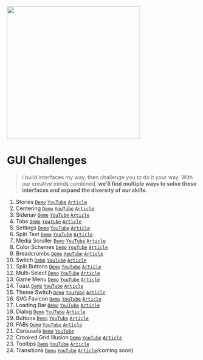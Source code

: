 <img src="https://user-images.githubusercontent.com/1134620/151587110-6924b0bf-f43b-41d0-85b5-98711266f791.png" width="350" />


# GUI Challenges
> I build interfaces my way, then challenge you to do it your way. 
With our creative minds combined, 
**we'll find multiple ways to solve these interfaces 
and expand the diversity of our skills.**

1. Stories 
  [`Demo`](https://gui-challenges.web.app/stories/dist/)
  [`YouTube`](https://www.youtube.com/watch?v=PzvdREGR0Xw) 
  [`Article`](https://web.dev/building-a-stories-component/)
2. Centering 
  [`Demo`](https://gui-challenges.web.app/centering/dist/) 
  [`YouTube`](https://www.youtube.com/watch?v=ncYzTvEMCyE) 
  [`Article`](https://web.dev/centering-in-css/)
3. Sidenav 
  [`Demo`](https://gui-challenges.web.app/sidenav/dist/) 
  [`YouTube`](https://www.youtube.com/watch?v=uiZqDLqjGRY) 
  [`Article`](https://web.dev/building-a-sidenav-component/)
4. Tabs 
  [`Demo`](https://gui-challenges.web.app/tabs/dist/) 
  [`YouTube`](https://www.youtube.com/watch?v=mMBcHcvxuuA) 
  [`Article`](https://web.dev/building-a-tabs-component/)
5. Settings 
  [`Demo`](https://gui-challenges.web.app/settings/dist/) 
  [`YouTube`](https://www.youtube.com/watch?v=dm7gnp6eh3Q) 
  [`Article`](https://web.dev/building-a-settings-component/)
6. Split Text 
  [`Demo`](https://gui-challenges.web.app/split-text/dist/) 
  [`YouTube`](https://www.youtube.com/watch?v=3hvN7bkjZBk) 
  [`Article`](https://web.dev/building-split-text-animations/)
7. Media Scroller 
  [`Demo`](https://gui-challenges.web.app/media-scroller/dist/) 
  [`YouTube`](https://www.youtube.com/watch?v=jmLdZY_Lo1k) 
  [`Article`](https://web.dev/building-a-media-scroller-component/)
8. Color Schemes 
  [`Demo`](https://gui-challenges.web.app/color-schemes/dist/) 
  [`YouTube`](https://www.youtube.com/watch?v=oHcTn83M1ls) 
  [`Article`](https://web.dev/building-a-color-scheme/)
9. Breadcrumbs 
  [`Demo`](https://gui-challenges.web.app/breadcrumbs/dist/) 
  [`YouTube`](https://www.youtube.com/watch?v=kHL3gxAlvK8) 
  [`Article`](https://web.dev/building-a-breadcrumbs-component/)
10. Switch 
  [`Demo`](https://gui-challenges.web.app/switch/dist/) 
  [`YouTube`](https://www.youtube.com/watch?v=_KqccADghcA) 
  [`Article`](https://web.dev/building-a-switch-component/)
11. Split Buttons 
  [`Demo`](https://gui-challenges.web.app/split-buttons/dist/)
  [`YouTube`](https://www.youtube.com/watch?v=Qcpru-fIgwk) 
  [`Article`](https://web.dev/building-a-split-button-component/) 
12. Multi-Select 
  [`Demo`](https://gui-challenges.web.app/multi-select/dist/) 
  [`YouTube`](https://www.youtube.com/watch?v=x0aCdLDZ8BM) 
  [`Article`](https://web.dev/building-a-multi-select-component/)  
13. Game Menu 
  [`Demo`](https://gui-challenges.web.app/game-menu/dist/) 
  [`YouTube`](https://www.youtube.com/watch?v=HCsV8u-KYUw)
  [`Article`](https://web.dev/building-a-3d-game-menu-component/)
14. Toast
  [`Demo`](https://gui-challenges.web.app/toast/dist/) 
  [`YouTube`](https://www.youtube.com/watch?v=R75ZVW4LW5o) 
  [`Article`](https://web.dev/building-a-toast-component/)  
15. Theme Switch
  [`Demo`](https://gui-challenges.web.app/theme-switch/dist/) 
  [`YouTube`](https://www.youtube.com/watch?v=kZiS1QStIWc) 
  [`Article`](https://web.dev/building-a-theme-switch-component/)  
16. SVG Favicon
  [`Demo`](https://gui-challenges.web.app/svg-favicon/dist/) 
  [`YouTube`](https://www.youtube.com/watch?v=4pJahmCR8kQ) 
  [`Article`](https://web.dev/building-an-adaptive-favicon/) 
17. Loading Bar
  [`Demo`](https://gui-challenges.web.app/progress/dist/) 
  [`YouTube`](https://www.youtube.com/watch?v=TD1QxlGgIPk) 
  [`Article`](https://web.dev/building-a-loading-bar-component/) 
18. Dialog
  [`Demo`](https://gui-challenges.web.app/dialog/dist/) 
  [`YouTube`](https://www.youtube.com/watch?v=GDzzIlRhEzM) 
  [`Article`](https://web.dev/building-a-dialog-component/)
19. Buttons
  [`Demo`](https://gui-challenges.web.app/buttons/dist/) 
  [`YouTube`](https://www.youtube.com/watch?v=aJNq-b1zlog) 
  [`Article`](https://web.dev/building-a-button-component/)
20. FABs
  [`Demo`](https://gui-challenges.web.app/FAB/dist/) 
  [`YouTube`](https://www.youtube.com/watch?v=RXopH5t2Kww) 
  [`Article`](https://web.dev/building-a-fab-component/)
21. Carousels
  [`Demo`](https://gui-challenges.web.app/carousel/dist/) 
  [`YouTube`](https://www.youtube.com/watch?v=CXJv6zM003M)
22. Crooked Grid Illusion
  [`Demo`](https://gui-challenges.web.app/crooked-illusion/dist/) 
  [`YouTube`](https://www.youtube.com/watch?v=71jpjr7syc4) 
  [`Article`](https://web.dev/building-a-crooked-grid-illusion/)
23. Tooltips
  [`Demo`](https://gui-challenges.web.app/tooltips/dist/) 
  [`YouTube`](https://www.youtube.com/watch?v=Y5EIC_UyPME) 
  [`Article`](https://web.dev/building-a-tooltip-component/)
24. Transitions
  [`Demo`](https://gui-challenges.web.app/transitions/dist/) 
  [`YouTube`](https://www.youtube.com/watch?v=jjtiIIjEsTw) 
  [`Article`](#)(coming soon)
